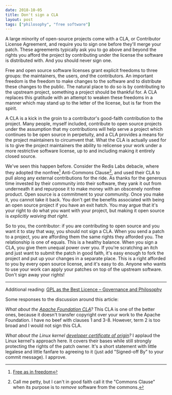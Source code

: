 ```yaml
---
date: 2018-10-05
title: Don't sign a CLA
layout: post
tags: ["philosophy", "free software"]
---
```


A large minority of open-source projects come with a CLA, or Contributor License
Agreement, and require you to sign one before they'll merge your patch. These
agreements typically ask you to go above and beyond the rights you afford the
project by contributing under the license the software is distributed with. And
you should never sign one.

Free and open source software licenses grant explicit freedoms to three groups:
the maintainers, the users, *and* the contributors. An important freedom is the
freedom to make changes to the software and to distribute these changes to the
public. The natural place to do so is by contributing to the upstream project,
something a project should be thankful for. A CLA replaces this gratitude with
an attempt to weaken these freedoms in a manner which may stand up to the letter
of the license, but is far from the spirit.

A CLA is a kick in the groin to a contributor's good-faith contribution to the
project. Many people, myself included, contribute to open source projects under
the assumption that my contributions will help serve a project which continues
to be open source in perpetuity, and a CLA provides a means for the project
maintainers to circumvent that. What the CLA is actually used for is to give the
project maintainers the ability to relicense your work under a more restrictive
software license, up to and including making it entirely closed source.

We've seen this happen before. Consider the Redis Labs debacle, where they
adopted the nonfree[^1] Anti-Commons Clause[^2], and used their CLA to pull along
any external contributions for the ride. As thanks for the generous time
invested by their community into their software, they yank it out from
underneath it and repurpose it to make money with an obscenely nonfree product.
Open source is a commitment to your community. Once you make it, you cannot take
it back. You don't get the benefits associated with being an open source project
if you have an exit hatch. You may argue that it's your right to do what you
want with your project, but making it open source is *explicitly waiving that
right*.

[^1]: [Free as in freedom](/2018/08/22/Commons-clause-will-destroy-open-source.html)
[^2]: Call me petty, but I can't in good faith call it the "Commons Clause" when its purpose is to *remove* software from the commons.

So to you, the contributor: if you are contributing to open source and you want
it to stay that way, you should not sign a CLA. When you send a patch to a
project, you are affording them the same rights they afforded you. The
relationship is one of equals. This is a healthy balance. When you sign a CLA,
you give them unequal power over you. If you're scratching an itch and just
want to submit the patch in good faith, it's easy enough to fork the project and
put up your changes in a separate place. This is a right afforded to you by
every open source license, and it's easy to do. Anyone who wants to use your
work can apply your patches on top of the upstream software. Don't sign away
your rights!

---

Additional reading: [GPL as the Best Licence – Governance and Philosophy](https://blog.hansenpartnership.com/gpl-as-the-best-licence-governance-and-philosophy/)

Some responses to the discussion around this article:

*What about the [Apache Foundation
CLA](https://www.apache.org/licenses/cla-corporate.txt)?* This CLA is one of the
better ones, because it doesn't transfer copyright over your work to the Apache
Foundation. I have no beef with clauses 1 and 3-8. However, term 2 is too broad
and I would not sign this CLA.

*What about the Linux kernel [developer certificate of
origin](https://elinux.org/Developer_Certificate_Of_Origin)?* I applaud the
Linux kernel's approach here. It covers their bases while still strongly
protecting the rights of the patch owner. It's a short statement with little
legalese and little fanfare to agreeing to it (just add "Signed-off By" to your
commit message). I approve.
